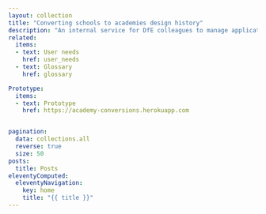 ```yaml
---
layout: collection
title: "Converting schools to academies design history"
description: "An internal service for DfE colleagues to manage applications from schools applying to become academies."
related:
  items:
  - text: User needs
    href: user_needs
  - text: Glossary
    href: glossary

Prototype:
  items:
  - text: Prototype
    href: https://academy-conversions.herokuapp.com


pagination:
  data: collections.all
  reverse: true
  size: 50
posts:
  title: Posts
eleventyComputed:
  eleventyNavigation:
    key: home
    title: "{{ title }}"
---
```

